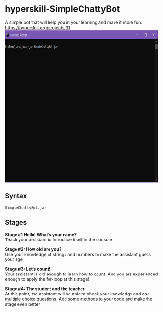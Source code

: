 # hyperskill-SimpleChattyBot
A simple bot that will help you in your learning and make it more fun.  
https://hyperskill.org/projects/31  
<img src="https://github.com/CodePredator01/HYPER_SKILL/blob/master/SimpleChattyBot/SimpleChattyBot.gif" width="800" height="500" />

## Syntax
```
SimpleChattyBot.jar
```

## Stages
**Stage #1 Hello! What’s your name?**   
Teach your assistant to introduce itself in the console

**Stage #2: How old are you?**   
Use your knowledge of strings and numbers to make the assistant guess your age

**Stage #3: Let’s count!**   
Your assistant is old enough to learn how to count. And you are experienced enough to apply the for-loop at this stage!

**Stage #4: The student and the teacher**   
At this point, the assistant will be able to check your knowledge and ask multiple choice questions. Add some methods to your code and make the stage even better
